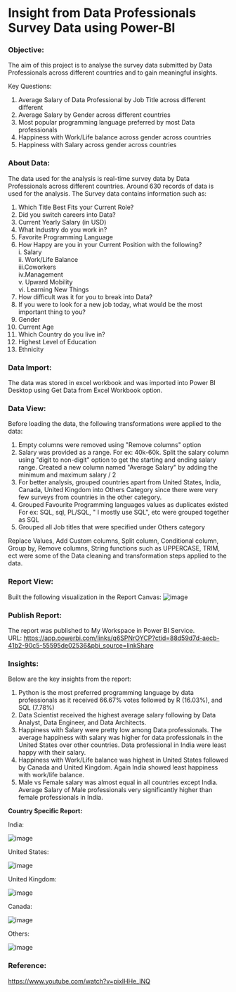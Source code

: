 # Insight from Data Professionals Survey Data using Power-BI

### Objective:
The aim of this project is to analyse the survey data submitted by Data Professionals across different countries and to gain meaningful insights.

Key Questions:
1. Average Salary of Data Professional by Job Title across different different
2. Average Salary by Gender across different countries
3. Most popular programming language preferred by most Data professionals
4. Happiness with Work/Life balance across gender across countries
5. Happiness with Salary across gender across countries

### About Data:
The data used for the analysis is real-time survey data by Data Professionals across different countries. Around 630 records of data is used for the analysis. The Survey data contains information such as: 
 1. Which Title Best Fits your Current Role? <br/>
 2. Did you switch careers into Data? <br/>
 3. Current Yearly Salary (in USD) <br/>
 4. What Industry do you work in? <br/>
 5. Favorite Programming Language <br/>
 6. How Happy are you in your Current Position with the following? <br/>
     i. Salary <br/>
     ii. Work/Life Balance <br/>
     iii.Coworkers <br/>
     iv.Management <br/>
     v. Upward Mobility <br/>
     vi. Learning New Things <br/>
7. How difficult was it for you to break into Data? <br/>
8. If you were to look for a new job today, what would be the most important thing to you? <br/>
9. Gender <br/>
10. Current Age <br/>
11. Which Country do you live in? <br/>
12. Highest Level of Education <br/>
13. Ethnicity <br/>

### Data Import:
The data was stored in excel workbook and was imported into Power BI Desktop using Get Data from Excel Workbook option. 

### Data View:
Before loading the data, the following transformations were applied to the data:
1. Empty columns were removed using "Remove columns" option
2. Salary was provided as a range. For ex: 40k-60k. Split the salary column using "digit to non-digit" option to get the starting and ending salary range. 
Created a new column named "Average Salary" by adding the minimum and maximum salary / 2 
3. For better analysis, grouped countries apart from United States, India, Canada, United Kingdom into Others Category since there were very few surveys from countries in the other category.
4. Grouped Favourite Programming languages values as duplicates existed For ex: SQL, sql, PL/SQL, " I mostly use SQL", etc were grouped together as SQL
5. Grouped all Job titles that were specified under Others category 

Replace Values, Add Custom columns, Split column, Conditional column, Group by, Remove columns, String functions such as UPPERCASE, TRIM, ect were some of the Data cleaning and transformation steps applied to the data.

### Report View:
Built the following visualization in the Report Canvas: 
![image](https://user-images.githubusercontent.com/123318961/215926543-7a8114af-78fe-4a1b-8ce3-b4faf88683df.png)

### Publish Report:
The report was published to My Workspace in Power BI Service. <br/>
URL: https://app.powerbi.com/links/q6SPNrOYCP?ctid=88d59d7d-aecb-41b2-90c5-55595de02536&pbi_source=linkShare

### Insights:
Below are the key insights from the report:
1. Python is the most preferred programming language by data professionals as it received 66.67% votes followed by R (16.03%), and SQL (7.78%)
2. Data Scientist received the highest average salary following by Data Analyst, Data Engineer, and Data Architects.
3. Happiness with Salary were pretty low among Data professionals. The average happiness with salary was higher for data professionals in the United States over other countries. Data professional in India were least happy with their salary.
4. Happiness with Work/Life balance was highest in United States followed by Canada and United Kingdom. Again India showed least happiness with work/life balance.
5. Male vs Female salary was almost equal in all countries except India. Average Salary of Male professionals very significantly higher than female professionals in India.

**Country Specific Report:**

India:

![image](https://user-images.githubusercontent.com/123318961/215930170-2b3ef217-8903-4d8b-a088-e2d1d2099946.png)

United States:

![image](https://user-images.githubusercontent.com/123318961/215931071-a19b464f-26b7-4884-98b4-e11724eb7fbd.png)

United Kingdom:

![image](https://user-images.githubusercontent.com/123318961/215931164-03af0864-2277-43ca-ad75-ac2889808c2b.png)

Canada:

![image](https://user-images.githubusercontent.com/123318961/215931239-095dce24-1aa3-49e7-8ef0-e83d6e756059.png)

Others:

![image](https://user-images.githubusercontent.com/123318961/215931320-c32742fa-f72f-4d01-9f21-7703cfb1482a.png)


### Reference:
https://www.youtube.com/watch?v=pixlHHe_lNQ
